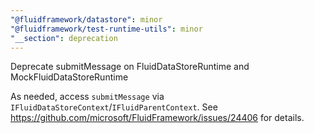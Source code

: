 ```yaml
---
"@fluidframework/datastore": minor
"@fluidframework/test-runtime-utils": minor
"__section": deprecation
---
```

Deprecate submitMessage on FluidDataStoreRuntime and MockFluidDataStoreRuntime

As needed, access `submitMessage` via `IFluidDataStoreContext`/`IFluidParentContext`. See https://github.com/microsoft/FluidFramework/issues/24406 for details.
